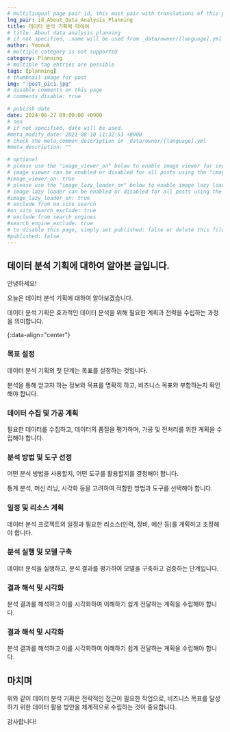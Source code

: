 ```yaml
---
# multilingual page pair id, this must pair with translations of this page. (This name must be unique)
lng_pair: id_About_Data_Analysis_Planning
title: 데이터 분석 기획에 대하여
# title: About data analysis planning
# if not specified, .name will be used from _data/owner/[language].yml
author: Yeonuk
# multiple category is not supported
category: Planning
# multiple tag entries are possible
tags: [planning]
# thumbnail image for post
img: ":post_pic1.jpg"
# disable comments on this page
# comments_disable: true

# publish date
date: 2024-06-27 09:00:00 +0900
# seo
# if not specified, date will be used.
#meta_modify_date: 2021-08-10 11:32:53 +0900
# check the meta_common_description in _data/owner/[language].yml
#meta_description: ""

# optional
# please use the "image_viewer_on" below to enable image viewer for individual pages or posts (_posts/ or [language]/_posts folders).
# image viewer can be enabled or disabled for all posts using the "image_viewer_posts: true" setting in _data/conf/main.yml.
#image_viewer_on: true
# please use the "image_lazy_loader_on" below to enable image lazy loader for individual pages or posts (_posts/ or [language]/_posts folders).
# image lazy loader can be enabled or disabled for all posts using the "image_lazy_loader_posts: true" setting in _data/conf/main.yml.
#image_lazy_loader_on: true
# exclude from on site search
#on_site_search_exclude: true
# exclude from search engines
#search_engine_exclude: true
# to disable this page, simply set published: false or delete this file
#published: false
---
```


<!-- outline-start -->

## 데이터 분석 기획에 대하여 알아본 글입니다.

안녕하세요!

오늘은 데이터 분석 기획에 대하여 알아보겠습니다.

데이터 분석 기획은 효과적인 데이터 분석을 위해 필요한 계획과 전략을 수립하는 과정을 의미합니다.

{:data-align="center"}

<!-- outline-end -->

### 목표 설정

데이터 분석 기획의 첫 단계는 목표를 설정하는 것입니다.

분석을 통해 얻고자 하는 정보와 목표를 명확히 하고, 비즈니스 목표와 부합하는지 확인해야 합니다.

### 데이터 수집 및 가공 계획

필요한 데이터를 수집하고, 데이터의 품질을 평가하며, 가공 및 전처리를 위한 계획을 수립해야 합니다.

### 분석 방법 및 도구 선정

어떤 분석 방법을 사용할지, 어떤 도구를 활용할지를 결정해야 합니다.

통계 분석, 머신 러닝, 시각화 등을 고려하여 적합한 방법과 도구를 선택해야 합니다.

### 일정 및 리소스 계획

데이터 분석 프로젝트의 일정과 필요한 리소스(인력, 장비, 예산 등)를 계획하고 조정해야 합니다.

### 분석 실행 및 모델 구축

데이터 분석을 실행하고, 분석 결과를 평가하여 모델을 구축하고 검증하는 단계입니다.

### 결과 해석 및 시각화

분석 결과를 해석하고 이를 시각화하여 이해하기 쉽게 전달하는 계획을 수립해야 합니다.

### 결과 해석 및 시각화

분석 결과를 해석하고 이를 시각화하여 이해하기 쉽게 전달하는 계획을 수립해야 합니다.

## 마치며

위와 같이 데이터 분석 기획은 전략적인 접근이 필요한 작업으로, 비즈니스 목표를 달성하기 위한 데이터 활용 방안을 체계적으로 수립하는 것이 중요합니다.

감사합니다!

